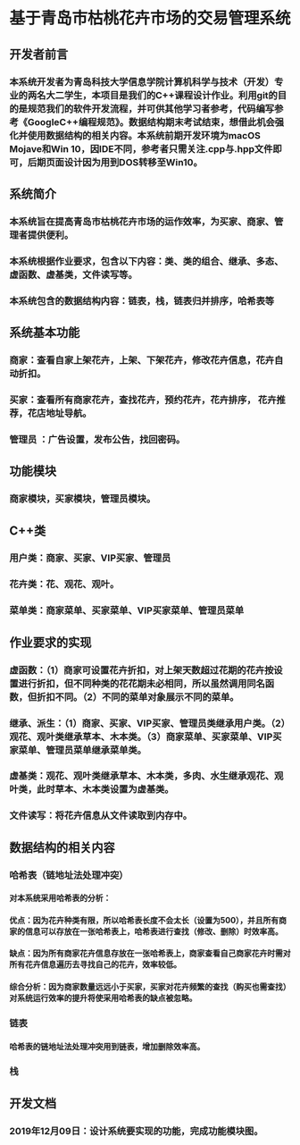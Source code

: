 # 基于青岛市枯桃花卉市场的交易管理系统

## 开发者前言
###                                   本系统开发者为青岛科技大学信息学院计算机科学与技术（开发）专业的两名大二学生，本项目是我们的C++课程设计作业。利用git的目的是规范我们的软件开发流程，并可供其他学习者参考，代码编写参考《GoogleC++编程规范》。数据结构期末考试结束，想借此机会强化并使用数据结构的相关内容。本系统前期开发环境为macOS Mojave和Win 10，因IDE不同，参考者只需关注.cpp与.hpp文件即可，后期页面设计因为用到DOS转移至Win10。

## 系统简介
### 本系统旨在提高青岛市枯桃花卉市场的运作效率，为买家、商家、管理者提供便利。
### 本系统根据作业要求，包含以下内容：类、类的组合、继承、多态、虚函数、虚基类，文件读写等。
### 本系统包含的数据结构内容：链表，栈，链表归并排序，哈希表等

## 系统基本功能
### 商家：查看自家上架花卉，上架、下架花卉，修改花卉信息，花卉自动折扣。
### 买家：查看所有商家花卉，查找花卉，预约花卉，花卉排序， 花卉推荐，花店地址导航。
### 管理员 ：广告设置，发布公告，找回密码。

## 功能模块
### 商家模块，买家模块，管理员模块。

## C++类
### 用户类：商家、买家、VIP买家、管理员
### 花卉类：花、观花、观叶。
### 菜单类：商家菜单、买家菜单、VIP买家菜单、管理员菜单

## 作业要求的实现
### 虚函数：（1）商家可设置花卉折扣，对上架天数超过花期的花卉按设置进行折扣，但不同种类的花花期未必相同，所以虽然调用同名函数，但折扣不同。（2）不同的菜单对象展示不同的菜单。
### 继承、派生：（1）商家、买家、VIP买家、管理员类继承用户类。（2）观花、观叶类继承草本、木本类。（3）商家菜单、买家菜单、VIP买家菜单、管理员菜单继承菜单类。
### 虚基类：观花、观叶类继承草本、木本类，多肉、水生继承观花、观叶类，此时草本、木本类设置为虚基类。
### 文件读写：将花卉信息从文件读取到内存中。

## 数据结构的相关内容

### 哈希表（链地址法处理冲突）
#### 对本系统采用哈希表的分析：
#### 优点：因为花卉种类有限，所以哈希表长度不会太长（设置为500），并且所有商家的信息可以存放在一张哈希表上，哈希表进行查找（修改、删除）时效率高。
#### 缺点：因为所有商家花卉信息存放在一张哈希表上，商家查看自己商家花卉时需对所有花卉信息遍历去寻找自己的花卉，效率较低。
#### 综合分析：因为商家数量远远小于买家，买家对花卉频繁的查找（购买也需查找）对系统运行效率的提升将使采用哈希表的缺点被忽略。
### 链表
#### 哈希表的链地址法处理冲突用到链表，增加删除效率高。
### 栈
#### 













## 开发文档
### 2019年12月09日：设计系统要实现的功能，完成功能模块图。

